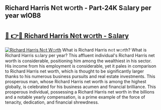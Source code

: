 ## Richard Harris N𝚎t w𝚘rth - Part-24K S𝚊lary per year wlOB8

# <h2><a href="http://gc14uo5.nevu.top/?p=Richard+Harris">🔗 👉🔴 Richard Harris N𝚎t w𝚘rth - S𝚊lary</a></h2>

[![Richard Harris N𝚎t W𝚘rth](https://i.imgur.com/Oavwk0R.jpeg)](http://gc14uo5.nevu.top/?p=Richard+Harris)
What is Richard Harris n𝚎t w𝚘rth? What is Richard Harris s𝚊lary per year?
This affluent individual's Richard Harris net worth is considerable, positioning him among the wealthiest in his sector. His income from his employment is considerable, yet it pales in comparison to Richard Harris net worth, which is thought to be significantly larger thanks to his numerous business pursuits and real estate investments. This prosperous man, whose Richard Harris net worth is among the highest globally, is celebrated for his business acumen and financial brilliance. This prosperous individual, possessing a Richard Harris net worth in the billions and a notable yearly compensation, is a prime example of the force of tenacity, dedication, and financial shrewdness.
